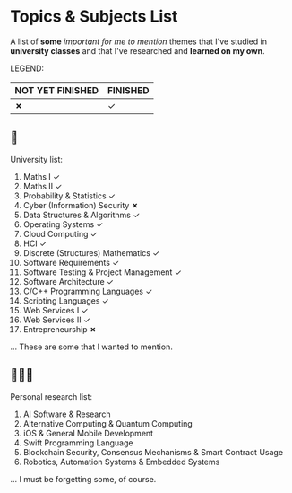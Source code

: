 # Topics & Subjects List
A list of **some** *important for me to mention* themes that I've studied in **university classes** and that I've researched and **learned on my own**.

LEGEND:


NOT YET FINISHED | FINISHED |
--- | --- |
**&#x2717;** | &#x2713; |


## 🍏

University list:
1. Maths I &#x2713;
1. Maths II &#x2713;
1. Probability & Statistics &#x2713;
1. Cyber (Information) Security **&#x2717;**
1. Data Structures & Algorithms &#x2713;
1. Operating Systems &#x2713;
1. Cloud Computing &#x2713;
1. HCI &#x2713;
1. Discrete (Structures) Mathematics &#x2713;
1. Software Requirements &#x2713;
1. Software Testing & Project Management &#x2713;
1. Software Architecture &#x2713;
1. C/C++ Programming Languages &#x2713;
1. Scripting Languages &#x2713;
1. Web Services I &#x2713;
1. Web Services II &#x2713;
1. Entrepreneurship **&#x2717;**

... These are some that I wanted to mention.


## 🏄🏻‍♂️

Personal research list:
1. AI Software & Research
1. Alternative Computing & Quantum Computing
1. iOS & General Mobile Development
1. Swift Programming Language
1. Blockchain Security, Consensus Mechanisms & Smart Contract Usage
1. Robotics, Automation Systems & Embedded Systems

... I must be forgetting some, of course.

